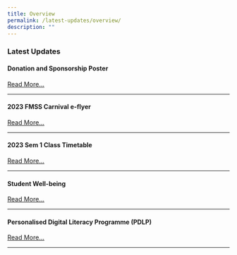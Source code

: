 ```yaml
---
title: Overview
permalink: /latest-updates/overview/
description: ""
---
```

### Latest Updates

#### Donation and Sponsorship Poster

[Read More...](https://staging.d1wp5xkpm2dbnc.amplifyapp.com/latest-updates/donation-sponsorship-poster/)

* * *

#### 2023 FMSS Carnival e-flyer

[Read More...](https://staging.d1wp5xkpm2dbnc.amplifyapp.com/latest-updates/carnival-eflyer/)

* * *

#### 2023 Sem 1 Class Timetable

[Read More...](https://staging.d1wp5xkpm2dbnc.amplifyapp.com/latest-updates/2023-sem1-class-timetable/)

* * *

#### Student Well-being

[Read More...](https://staging.d1wp5xkpm2dbnc.amplifyapp.com/co-curriculum/student-well-being/overview/)

* * *

#### Personalised Digital Literacy Programme (PDLP)

[Read More...](https://staging.d1wp5xkpm2dbnc.amplifyapp.com/parents/pdlp/overview/)


* * *